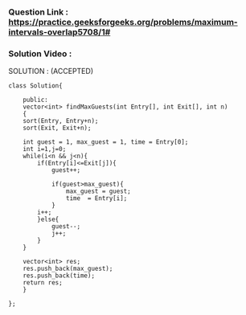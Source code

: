 ### Question Link : https://practice.geeksforgeeks.org/problems/maximum-intervals-overlap5708/1#

### Solution Video : 


SOLUTION : (ACCEPTED)
```
class Solution{
	
	public:
	vector<int> findMaxGuests(int Entry[], int Exit[], int n)
	{
	sort(Entry, Entry+n);
	sort(Exit, Exit+n);

    int guest = 1, max_guest = 1, time = Entry[0];
    int i=1,j=0;
    while(i<n && j<n){
        if(Entry[i]<=Exit[j]){
            guest++;

            if(guest>max_guest){
                max_guest = guest;
                time  = Entry[i];
            }
        i++;
        }else{
            guest--;
            j++;
        }
    }

    vector<int> res;
    res.push_back(max_guest);
    res.push_back(time);
    return res;
	}

};
```